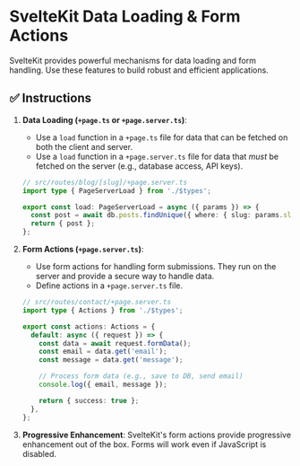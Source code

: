 # SvelteKit Data Loading & Form Actions

SvelteKit provides powerful mechanisms for data loading and form handling. Use these features to build robust and efficient applications.

## ✅ **Instructions**

1.  **Data Loading (`+page.ts` or `+page.server.ts`)**:
    *   Use a `load` function in a `+page.ts` file for data that can be fetched on both the client and server.
    *   Use a `load` function in a `+page.server.ts` file for data that *must* be fetched on the server (e.g., database access, API keys).

    ```typescript
    // src/routes/blog/[slug]/+page.server.ts
    import type { PageServerLoad } from './$types';

    export const load: PageServerLoad = async ({ params }) => {
      const post = await db.posts.findUnique({ where: { slug: params.slug } });
      return { post };
    };
    ```

2.  **Form Actions (`+page.server.ts`)**:
    *   Use form actions for handling form submissions. They run on the server and provide a secure way to handle data.
    *   Define actions in a `+page.server.ts` file.

    ```typescript
    // src/routes/contact/+page.server.ts
    import type { Actions } from './$types';

    export const actions: Actions = {
      default: async ({ request }) => {
        const data = await request.formData();
        const email = data.get('email');
        const message = data.get('message');

        // Process form data (e.g., save to DB, send email)
        console.log({ email, message });

        return { success: true };
      },
    };
    ```

3.  **Progressive Enhancement**: SvelteKit's form actions provide progressive enhancement out of the box. Forms will work even if JavaScript is disabled.
